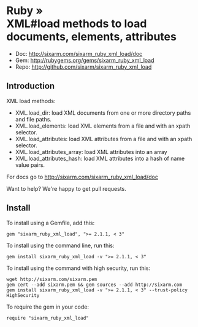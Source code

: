 # Ruby » <br> XML#load methods to load documents, elements, attributes

* Doc: <http://sixarm.com/sixarm_ruby_xml_load/doc>
* Gem: <http://rubygems.org/gems/sixarm_ruby_xml_load>
* Repo: <http://github.com/sixarm/sixarm_ruby_xml_load>
<!--HEADER-SHUT-->


## Introduction

XML load methods:

  * XML.load_dir: load XML documents from one or more directory paths and file paths.
  * XML.load_elements: load XML elements from a file and with an xpath selector.
  * XML.load_attributes: load XML attributes from a file and with an xpath selector.
  * XML.load_attributes_array: load XML attributes into an array
  * XML.load_attributes_hash: load XML attributes into a hash of name value pairs.

For docs go to <http://sixarm.com/sixarm_ruby_xml_load/doc>

Want to help? We're happy to get pull requests.


<!--INSTALL-OPEN-->

## Install

To install using a Gemfile, add this:

    gem "sixarm_ruby_xml_load", ">= 2.1.1, < 3"

To install using the command line, run this:

    gem install sixarm_ruby_xml_load -v ">= 2.1.1, < 3"

To install using the command with high security, run this:

    wget http://sixarm.com/sixarm.pem
    gem cert --add sixarm.pem && gem sources --add http://sixarm.com
    gem install sixarm_ruby_xml_load -v ">= 2.1.1, < 3" --trust-policy HighSecurity

To require the gem in your code:

    require "sixarm_ruby_xml_load"

<!--INSTALL-SHUT-->
